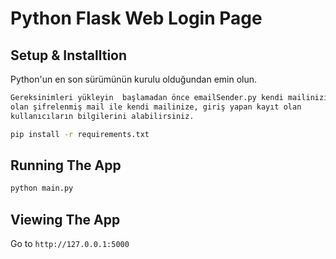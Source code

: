 # Python Flask Web Login Page


## Setup & Installtion

Python'un en son sürümünün kurulu olduğundan emin olun. 

```bash
Gereksinimleri yükleyin  başlamadan önce emailSender.py kendi mailinizi girebilirsiniz yada benim var 
olan şifrelenmiş mail ile kendi mailinize, giriş yapan kayıt olan 
kullanıcıların bilgilerini alabilirsiniz.


```

```bash
pip install -r requirements.txt
```

## Running The App

```bash
python main.py
```

## Viewing The App

Go to `http://127.0.0.1:5000`
